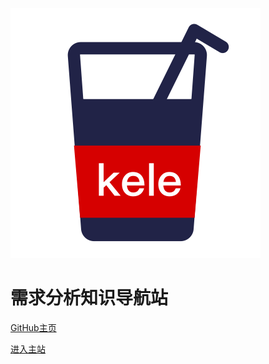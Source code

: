 ![logo](_media/icon.svg)

# 需求分析知识导航站



[GitHub主页](https://mrzhangcy2014.github.io/)

[进入主站](01/个人介绍.md)